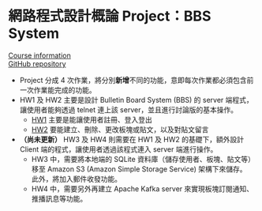 # 網路程式設計概論 Project：BBS System
[Course information](https://timetable.nycu.edu.tw/?r=main/crsoutline&Acy=108&Sem=2&CrsNo=1266&lang=zh-tw)<br>
[GitHub repository](https://github.com/WCChang1997/NP_project.git)
- Project 分成 4 次作業，將分別**新增**不同的功能，意即每次作業都必須包含前一次作業能完成的功能。
- HW1 及 HW2 主要是設計 Bulletin Board System (BBS) 的 server 端程式，讓使用者能夠透過 telnet 連上該 server，並且進行討論版的基本操作。
    - [HW1](/HW1) 主要是能讓使用者註冊、登入登出
    - [HW2](/HW2) 要能建立、刪除、更改板塊或貼文，以及對貼文留言
- **（尚未更新）** HW3 及 HW4 則需要在 HW1 及 HW2 的基礎下，額外設計 Client 端的程式，讓使用者透過該程式連入 server 端進行操作。
    - HW3 中，需要將本地端的 SQLite 資料庫（儲存使用者、板塊、貼文等）移至 Amazon S3 (Amazon Simple Storage Service) 架構下來儲存。<br>
        此外，將加入郵件收發功能。
    - HW4 中，需要另外再建立 Apache Kafka server 來實現板塊訂閱通知、推播訊息等功能。
